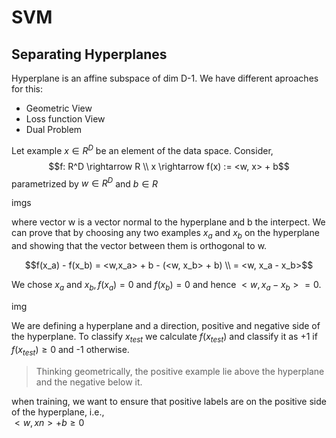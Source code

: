 # SVM

## Separating Hyperplanes

Hyperplane is an affine subspace of dim D-1. We have different aproaches for this:
- Geometric View
- Loss function View
- Dual Problem

Let example $x \in R^D$ be an element of the data space. Consider,
$$f: R^D \rightarrow R \\ x \rightarrow f(x) := <w, x> + b$$
parametrized by $w \in R^D$ and $b \in R$

imgs

where vector w is a vector normal to the hyperplane and b the interpect.
We can prove that by choosing any two examples $x_a$ and $x_b$ on the hyperplane and showing that the vector between them is orthogonal to w.

$$f(x_a) - f(x_b) = <w,x_a> + b - (<w, x_b> + b) \\ = <w, x_a - x_b>$$

We chose $x_a$ and $x_b, f(x_a) = 0$ and $f(x_b) = 0$ and hence $<w, x_a - x_b> = 0$.

img

We are defining a hyperplane and a direction, positive and negative side of the hyperplane. To classify $x_{test}$ we calculate $f(x_{test})$ and classify it as +1 if $f(x_{test}) \ge 0$ and -1 otherwise. 
> Thinking geometrically, the positive example lie above the hyperplane and the negative below it.

when training, we want to ensure that positive labels are on the positive side of the hyperplane, i.e.,  
$<w, xn> + b \ge 0$